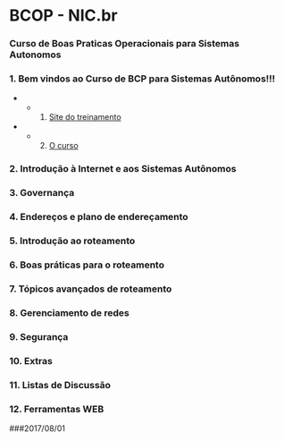 # BCOP - NIC.br
### Curso de Boas Praticas Operacionais para Sistemas Autonomos

### 1. Bem vindos ao Curso de BCP para Sistemas Autônomos!!!

* - 1. [Site do treinamento](http://moodle.saladeaula.nic.br/mod/url/view.php?id=1001)
* - 2. [O curso](http://moodle.saladeaula.nic.br/mod/resource/view.php?id=1206)


### 2. Introdução à Internet e aos Sistemas Autônomos

### 3. Governança

### 4. Endereços e plano de endereçamento

### 5. Introdução ao roteamento

### 6. Boas práticas para o roteamento

### 7. Tópicos avançados de roteamento

### 8. Gerenciamento de redes

### 9. Segurança

### 10. Extras

### 11. Listas de Discussão

### 12. Ferramentas WEB


###2017/08/01
